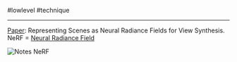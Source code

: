 #lowlevel #technique 
___
[Paper](https://arxiv.org/pdf/2003.08934): Representing Scenes as Neural Radiance Fields for View Synthesis.
NeRF = [Neural Radiance Field](Neural%20Radiance%20Field)

![Notes NeRF](Notes%20NeRF)



